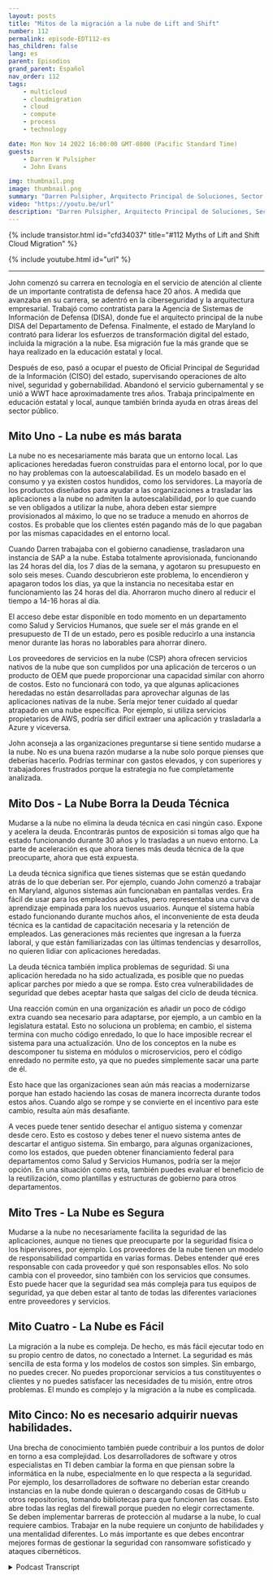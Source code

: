 ```yaml
---
layout: posts
title: "Mitos de la migración a la nube de Lift and Shift"
number: 112
permalink: episode-EDT112-es
has_children: false
lang: es
parent: Episodios
grand_parent: Español
nav_order: 112
tags:
    - multicloud
    - cloudmigration
    - cloud
    - compute
    - process
    - technology

date: Mon Nov 14 2022 16:00:00 GMT-0800 (Pacific Standard Time)
guests:
    - Darren W Pulsipher
    - John Evans

img: thumbnail.png
image: thumbnail.png
summary: "Darren Pulsipher, Arquitecto Principal de Soluciones, Sector Público, Intel, y John Evans, Asesor Principal de Tecnología, WWT, discuten cinco mitos de migración de la nube "lift and shift"."
video: "https://youtu.be/url"
description: "Darren Pulsipher, Arquitecto Principal de Soluciones, Sector Público, Intel, y John Evans, Asesor Principal de Tecnología, WWT, discuten cinco mitos de migración de la nube "lift and shift"."
---
```


<div>
{% include transistor.html id="cfd34037" title="#112 Myths of Lift and Shift Cloud Migration" %}

{% include youtube.html id="url" %}
</div>

---

John comenzó su carrera en tecnología en el servicio de atención al cliente de un importante contratista de defensa hace 20 años. A medida que avanzaba en su carrera, se adentró en la ciberseguridad y la arquitectura empresarial. Trabajó como contratista para la Agencia de Sistemas de Información de Defensa (DISA), donde fue el arquitecto principal de la nube DISA del Departamento de Defensa. Finalmente, el estado de Maryland lo contrató para liderar los esfuerzos de transformación digital del estado, incluida la migración a la nube. Esa migración fue la más grande que se haya realizado en la educación estatal y local.

Después de eso, pasó a ocupar el puesto de Oficial Principal de Seguridad de la Información (CISO) del estado, supervisando operaciones de alto nivel, seguridad y gobernabilidad. Abandonó el servicio gubernamental y se unió a WWT hace aproximadamente tres años. Trabaja principalmente en educación estatal y local, aunque también brinda ayuda en otras áreas del sector público.

## Mito Uno - La nube es más barata

La nube no es necesariamente más barata que un entorno local. Las aplicaciones heredadas fueron construidas para el entorno local, por lo que no hay problemas con la autoescalabilidad. Es un modelo basado en el consumo y ya existen costos hundidos, como los servidores. La mayoría de los productos diseñados para ayudar a las organizaciones a trasladar las aplicaciones a la nube no admiten la autoescalabilidad, por lo que cuando se ven obligados a utilizar la nube, ahora deben estar siempre provisionados al máximo, lo que no se traduce a menudo en ahorros de costos. Es probable que los clientes estén pagando más de lo que pagaban por las mismas capacidades en el entorno local.

Cuando Darren trabajaba con el gobierno canadiense, trasladaron una instancia de SAP a la nube. Estaba totalmente aprovisionada, funcionando las 24 horas del día, los 7 días de la semana, y agotaron su presupuesto en solo seis meses. Cuando descubrieron este problema, lo encendieron y apagaron todos los días, ya que la instancia no necesitaba estar en funcionamiento las 24 horas del día. Ahorraron mucho dinero al reducir el tiempo a 14-16 horas al día.

El acceso debe estar disponible en todo momento en un departamento como Salud y Servicios Humanos, que suele ser el más grande en el presupuesto de TI de un estado, pero es posible reducirlo a una instancia menor durante las horas no laborables para ahorrar dinero.

Los proveedores de servicios en la nube (CSP) ahora ofrecen servicios nativos de la nube que son cumplidos por una aplicación de terceros o un producto de OEM que puede proporcionar una capacidad similar con ahorro de costos. Esto no funcionará con todo, ya que algunas aplicaciones heredadas no están desarrolladas para aprovechar algunas de las aplicaciones nativas de la nube. Sería mejor tener cuidado al quedar atrapado en una nube específica. Por ejemplo, si utiliza servicios propietarios de AWS, podría ser difícil extraer una aplicación y trasladarla a Azure y viceversa.

John aconseja a las organizaciones preguntarse si tiene sentido mudarse a la nube. No es una buena razón mudarse a la nube solo porque pienses que deberías hacerlo. Podrías terminar con gastos elevados, y con superiores y trabajadores frustrados porque la estrategia no fue completamente analizada.

## Mito Dos - La Nube Borra la Deuda Técnica

Mudarse a la nube no elimina la deuda técnica en casi ningún caso. Expone y acelera la deuda. Encontrarás puntos de exposición si tomas algo que ha estado funcionando durante 30 años y lo trasladas a un nuevo entorno. La parte de aceleración es que ahora tienes más deuda técnica de la que preocuparte, ahora que está expuesta.

La deuda técnica significa que tienes sistemas que se están quedando atrás de lo que deberían ser. Por ejemplo, cuando John comenzó a trabajar en Maryland, algunos sistemas aún funcionaban en pantallas verdes. Era fácil de usar para los empleados actuales, pero representaba una curva de aprendizaje empinada para los nuevos usuarios. Aunque el sistema había estado funcionando durante muchos años, el inconveniente de esta deuda técnica es la cantidad de capacitación necesaria y la retención de empleados. Las generaciones más recientes que ingresan a la fuerza laboral, y que están familiarizadas con las últimas tendencias y desarrollos, no quieren lidiar con aplicaciones heredadas.

La deuda técnica también implica problemas de seguridad. Si una aplicación heredada no ha sido actualizada, es posible que no puedas aplicar parches por miedo a que se rompa. Esto crea vulnerabilidades de seguridad que debes aceptar hasta que salgas del ciclo de deuda técnica.

Una reacción común en una organización es añadir un poco de código extra cuando sea necesario para adaptarse, por ejemplo, a un cambio en la legislatura estatal. Esto no soluciona un problema; en cambio, el sistema termina con mucho código enredado, lo que lo hace imposible recrear el sistema para una actualización. Uno de los conceptos en la nube es descomponer tu sistema en módulos o microservicios, pero el código enredado no permite esto, ya que no puedes simplemente sacar una parte de él.

Esto hace que las organizaciones sean aún más reacias a modernizarse porque han estado haciendo las cosas de manera incorrecta durante todos estos años. Cuando algo se rompe y se convierte en el incentivo para este cambio, resulta aún más desafiante.

A veces puede tener sentido desechar el antiguo sistema y comenzar desde cero. Esto es costoso y debes tener el nuevo sistema antes de descartar el antiguo sistema. Sin embargo, para algunas organizaciones, como los estados, que pueden obtener financiamiento federal para departamentos como Salud y Servicios Humanos, podría ser la mejor opción. En una situación como esta, también puedes evaluar el beneficio de la reutilización, como plantillas y estructuras de gobierno para otros departamentos.

## Mito Tres - La Nube es Segura

Mudarse a la nube no necesariamente facilita la seguridad de las aplicaciones, aunque no tienes que preocuparte por la seguridad física o los hipervisores, por ejemplo. Los proveedores de la nube tienen un modelo de responsabilidad compartida en varias formas. Debes entender qué eres responsable con cada proveedor y qué son responsables ellos. No solo cambia con el proveedor, sino también con los servicios que consumes. Esto puede hacer que la seguridad sea más compleja para tus equipos de seguridad, ya que deben estar al tanto de todas las diferentes variaciones entre proveedores y servicios.

## Mito Cuatro - La Nube es Fácil

La migración a la nube es compleja. De hecho, es más fácil ejecutar todo en su propio centro de datos, no conectado a Internet. La seguridad es más sencilla de esta forma y los modelos de costos son simples. Sin embargo, no puedes crecer. No puedes proporcionar servicios a tus constituyentes o clientes y no puedes satisfacer las necesidades de tu misión, entre otros problemas. El mundo es complejo y la migración a la nube es complicada.

## Mito Cinco: No es necesario adquirir nuevas habilidades.

Una brecha de conocimiento también puede contribuir a los puntos de dolor en torno a esa complejidad. Los desarrolladores de software y otros especialistas en TI deben cambiar la forma en que piensan sobre la informática en la nube, especialmente en lo que respecta a la seguridad. Por ejemplo, los desarrolladores de software no deberían estar creando instancias en la nube donde quieran o descargando cosas de GitHub u otros repositorios, tomando bibliotecas para que funcionen las cosas. Esto abre todas las reglas del firewall porque pueden no elegir correctamente. Se deben implementar barreras de protección al mudarse a la nube, lo cual requiere cambios. Trabajar en la nube requiere un conjunto de habilidades y una mentalidad diferentes. Lo más importante es que debes encontrar mejores formas de gestionar la seguridad con ransomware sofisticado y ataques cibernéticos.



<details>
<summary> Podcast Transcript </summary>

<p></p>

</details>
